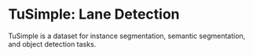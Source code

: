 # TuSimple: Lane Detection

TuSimple is a dataset for instance segmentation, semantic segmentation, and object detection tasks.
